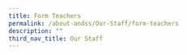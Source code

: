 ```yaml
---
title: Form Teachers
permalink: /about-andss/Our-Staff/form-teachers
description: ""
third_nav_title: Our Staff
---
```


